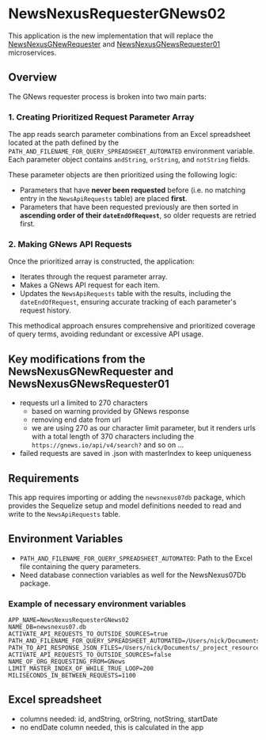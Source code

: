 # NewsNexusRequesterGNews02

This application is the new implementation that will replace the [NewsNexusGNewRequester](https://github.com/costa-rica/NewsNexusGNewRequester) and [NewsNexusGNewsRequester01](https://github.com/costa-rica/NewsNexusGNewsRequester01) microservices.

## Overview

The GNews requester process is broken into two main parts:

### 1. Creating Prioritized Request Parameter Array

The app reads search parameter combinations from an Excel spreadsheet located at the path defined by the `PATH_AND_FILENAME_FOR_QUERY_SPREADSHEET_AUTOMATED` environment variable. Each parameter object contains `andString`, `orString`, and `notString` fields.

These parameter objects are then prioritized using the following logic:

- Parameters that have **never been requested** before (i.e. no matching entry in the `NewsApiRequests` table) are placed **first**.
- Parameters that have been requested previously are then sorted in **ascending order of their `dateEndOfRequest`**, so older requests are retried first.

### 2. Making GNews API Requests

Once the prioritized array is constructed, the application:

- Iterates through the request parameter array.
- Makes a GNews API request for each item.
- Updates the `NewsApiRequests` table with the results, including the `dateEndOfRequest`, ensuring accurate tracking of each parameter's request history.

This methodical approach ensures comprehensive and prioritized coverage of query terms, avoiding redundant or excessive API usage.

## Key modifications from the NewsNexusGNewRequester and NewsNexusGNewsRequester01

- requests url a limited to 270 characters
  - based on warning provided by GNews response
  - removing end date from url
  - we are using 270 as our character limit parameter, but it renders urls with a total length of 370 characters including the `https://gnews.io/api/v4/search?` and so on ...
- failed requests are saved in .json with masterIndex to keep uniqueness

## Requirements

This app requires importing or adding the `newsnexus07db` package, which provides the Sequelize setup and model definitions needed to read and write to the `NewsApiRequests` table.

## Environment Variables

- `PATH_AND_FILENAME_FOR_QUERY_SPREADSHEET_AUTOMATED`: Path to the Excel file containing the query parameters.
- Need database connection variables as well for the NewsNexus07Db package.

### Example of necessary environment variables

```env
APP_NAME=NewsNexusRequesterGNews02
NAME_DB=newsnexus07.db
ACTIVATE_API_REQUESTS_TO_OUTSIDE_SOURCES=true
PATH_AND_FILENAME_FOR_QUERY_SPREADSHEET_AUTOMATED=/Users/nick/Documents/_project_resources/NewsNexus07/utilities/GNewsRequestsAutomated.xlsx
PATH_TO_API_RESPONSE_JSON_FILES=/Users/nick/Documents/_project_resources/NewsNexus07/api_response_json_files
ACTIVATE_API_REQUESTS_TO_OUTSIDE_SOURCES=false
NAME_OF_ORG_REQUESTING_FROM=GNews
LIMIT_MASTER_INDEX_OF_WHILE_TRUE_LOOP=200
MILISECONDS_IN_BETWEEN_REQUESTS=1100
```

## Excel spreadsheet

- columns needed: id, andString, orString, notString, startDate
- no endDate column needed, this is calculated in the app
